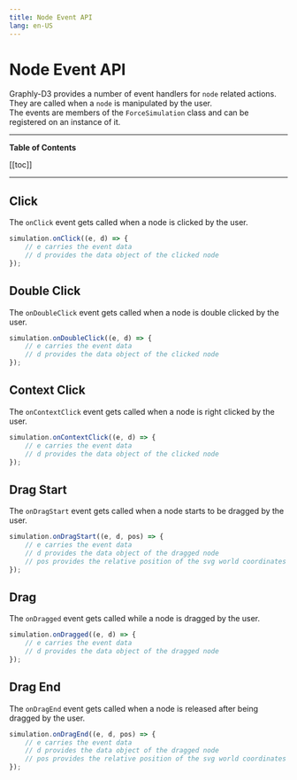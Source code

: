 ```yaml
---
title: Node Event API
lang: en-US
---
```


# Node Event API

Graphly-D3 provides a number of event handlers for `node` related actions.
They are called when a `node` is manipulated by the user.  
The events are members of the `ForceSimulation` class and can be registered on an instance of it.

---

**Table of Contents**

[[toc]]

---

## Click

The `onClick` event gets called when a node is clicked by the user.

```js
simulation.onClick((e, d) => {
	// e carries the event data
	// d provides the data object of the clicked node
});
```

## Double Click

The `onDoubleClick` event gets called when a node is double clicked by the user.

```js
simulation.onDoubleClick((e, d) => {
	// e carries the event data
	// d provides the data object of the clicked node
});
```

## Context Click

The `onContextClick` event gets called when a node is right clicked by the user.

```js
simulation.onContextClick((e, d) => {
	// e carries the event data
	// d provides the data object of the clicked node
});
```

## Drag Start

The `onDragStart` event gets called when a node starts to be dragged by the user.

```js
simulation.onDragStart((e, d, pos) => {
	// e carries the event data
	// d provides the data object of the dragged node
	// pos provides the relative position of the svg world coordinates (x, y)
});
```

## Drag

The `onDragged` event gets called while a node is dragged by the user.

```js
simulation.onDragged((e, d) => {
	// e carries the event data
	// d provides the data object of the dragged node
});
```

## Drag End

The `onDragEnd` event gets called when a node is released after being dragged by the user.

```js
simulation.onDragEnd((e, d, pos) => {
	// e carries the event data
	// d provides the data object of the dragged node
	// pos provides the relative position of the svg world coordinates (x, y)
});
```
